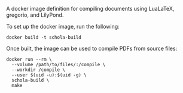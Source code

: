 A docker image definition for compiling documents using LuaLaTeX, gregorio,
and LilyPond.

To set up the docker image, run the following:

    docker build -t schola-build

Once built, the image can be used to compile PDFs from source files:

    docker run --rm \
      --volume /path/to/files/:/compile \
      --workdir /compile \
      --user $(uid -u):$(uid -g) \
      schola-build \
      make

